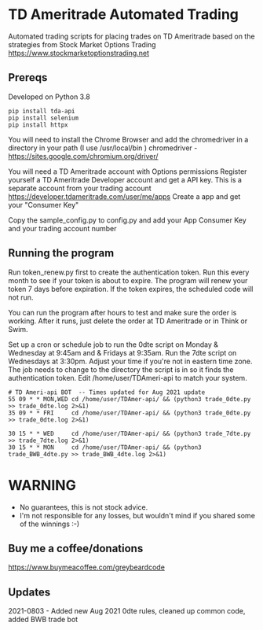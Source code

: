 # TD Ameritrade Automated Trading
Automated trading scripts for placing trades on TD Ameritrade based on the strategies from Stock Market Options Trading
https://www.stockmarketoptionstrading.net


## Prereqs
Developed on Python 3.8
```
pip install tda-api
pip install selenium
pip install httpx
```
You will need to install the Chrome Browser and add the chromedriver in a directory in your path (I use /usr/local/bin )
chromedriver - https://sites.google.com/chromium.org/driver/

You will need a TD Ameritrade account with Options permissions 
Register yourself a TD Ameritrade Developer account and get a API key. This is a separate account from your trading account
https://developer.tdameritrade.com/user/me/apps
Create a app and get your "Consumer Key"

Copy the sample_config.py to config.py and add your App Consumer Key and your trading account number

## Running the program
Run token_renew.py first to create the authentication token. Run this every month to see if your token is about to expire. The program will renew your token 7 days before expiration. If the token expires, the scheduled code will not run.

You can run the program after hours to test and make sure the order is working. After it runs, just delete the order at TD Ameritrade or in Think or Swim.

Set up a cron or schedule job to run the 0dte script on Monday & Wednesday at 9:45am and & Fridays at 9:35am. Run the 7dte script on Wednesdays at 3:30pm.  Adjust your time if you're not in eastern time zone. The job needs to change to the directory the script is in so it finds the authentication token. Edit /home/user/TDAmeri-api to match your system.
```
# TD Ameri-api BOT  -- Times updated for Aug 2021 update
55 09 * * MON,WED cd /home/user/TDAmer-api/ && (python3 trade_0dte.py >> trade_0dte.log 2>&1)
35 09 * * FRI     cd /home/user/TDAmer-api/ && (python3 trade_0dte.py >> trade_0dte.log 2>&1)

30 15 * * WED     cd /home/user/TDAmer-api/ && (python3 trade_7dte.py >> trade_7dte.log 2>&1)
30 15 * * MON     cd /home/user/TDAmer-api/ && (python3 trade_BWB_4dte.py >> trade_BWB_4dte.log 2>&1)

```

# WARNING
- No guarantees, this is not stock advice.
- I'm not responsible for any losses, but wouldn't mind if you shared some of the winnings :-)


## Buy me a coffee/donations
https://www.buymeacoffee.com/greybeardcode 

## Updates
2021-0803 - Added new Aug 2021 0dte rules, cleaned up common code, added BWB trade bot
